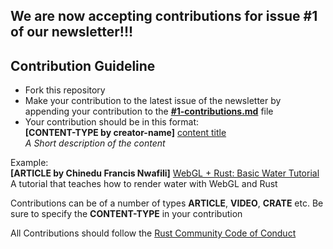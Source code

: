 ## We are now accepting contributions for issue #1 of our newsletter!!!

## Contribution Guideline

- Fork this repository
- Make your contribution to the latest issue of the newsletter by appending your contribution to the [**#1-contributions.md**](https://github.com/Rust-Nigeria/newsletter/blob/main/contributions/%231-contributions.md) file
- Your contribution should be in this format:<br>
  **[CONTENT-TYPE by creator-name]** [content title](https://github.com/Rust-Nigeria/newsletter)<br>
  _A Short description of the content_

Example:<br>
**[ARTICLE by Chinedu Francis Nwafili]** [WebGL + Rust: Basic Water Tutorial](https://www.chinedufn.com/3d-webgl-basic-water-tutorial/)<br>
A tutorial that teaches how to render water with WebGL and Rust

Contributions can be of a number of types **ARTICLE**, **VIDEO**, **CRATE** etc. Be sure to specify the **CONTENT-TYPE** in your contribution

All Contributions should follow the [Rust Community Code of Conduct](https://www.rust-lang.org/policies/code-of-conduct)
